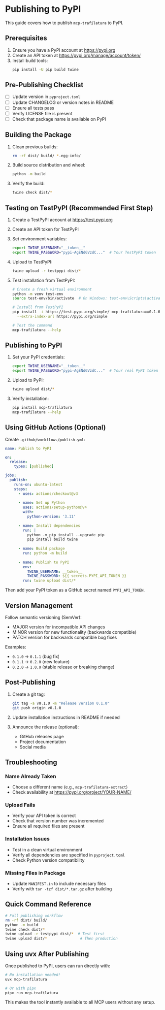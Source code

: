 # Publishing to PyPI

This guide covers how to publish `mcp-trafilatura` to PyPI.

## Prerequisites

1. Ensure you have a PyPI account at https://pypi.org
2. Create an API token at https://pypi.org/manage/account/token/
3. Install build tools:
   ```bash
   pip install -U pip build twine
   ```

## Pre-Publishing Checklist

- [ ] Update version in `pyproject.toml`
- [ ] Update CHANGELOG or version notes in README
- [ ] Ensure all tests pass
- [ ] Verify LICENSE file is present
- [ ] Check that package name is available on PyPI

## Building the Package

1. Clean previous builds:
   ```bash
   rm -rf dist/ build/ *.egg-info/
   ```

2. Build source distribution and wheel:
   ```bash
   python -m build
   ```

3. Verify the build:
   ```bash
   twine check dist/*
   ```

## Testing on TestPyPI (Recommended First Step)

1. Create a TestPyPI account at https://test.pypi.org
2. Create an API token for TestPyPI
3. Set environment variables:
   ```bash
   export TWINE_USERNAME="__token__"
   export TWINE_PASSWORD="pypi-AgENdGVzdC..."  # Your TestPyPI token
   ```

4. Upload to TestPyPI:
   ```bash
   twine upload -r testpypi dist/*
   ```

5. Test installation from TestPyPI:
   ```bash
   # Create a fresh virtual environment
   python -m venv test-env
   source test-env/bin/activate  # On Windows: test-env\Scripts\activate
   
   # Install from TestPyPI
   pip install -i https://test.pypi.org/simple/ mcp-trafilatura==0.1.0 \
     --extra-index-url https://pypi.org/simple
   
   # Test the command
   mcp-trafilatura --help
   ```

## Publishing to PyPI

1. Set your PyPI credentials:
   ```bash
   export TWINE_USERNAME="__token__"
   export TWINE_PASSWORD="pypi-AgENdGVzdC..."  # Your real PyPI token
   ```

2. Upload to PyPI:
   ```bash
   twine upload dist/*
   ```

3. Verify installation:
   ```bash
   pip install mcp-trafilatura
   mcp-trafilatura --help
   ```

## Using GitHub Actions (Optional)

Create `.github/workflows/publish.yml`:

```yaml
name: Publish to PyPI

on:
  release:
    types: [published]

jobs:
  publish:
    runs-on: ubuntu-latest
    steps:
      - uses: actions/checkout@v3
      
      - name: Set up Python
        uses: actions/setup-python@v4
        with:
          python-version: '3.11'
      
      - name: Install dependencies
        run: |
          python -m pip install --upgrade pip
          pip install build twine
      
      - name: Build package
        run: python -m build
      
      - name: Publish to PyPI
        env:
          TWINE_USERNAME: __token__
          TWINE_PASSWORD: ${{ secrets.PYPI_API_TOKEN }}
        run: twine upload dist/*
```

Then add your PyPI token as a GitHub secret named `PYPI_API_TOKEN`.

## Version Management

Follow semantic versioning (SemVer):
- MAJOR version for incompatible API changes
- MINOR version for new functionality (backwards compatible)
- PATCH version for backwards compatible bug fixes

Examples:
- `0.1.0` → `0.1.1` (bug fix)
- `0.1.1` → `0.2.0` (new feature)
- `0.2.0` → `1.0.0` (stable release or breaking change)

## Post-Publishing

1. Create a git tag:
   ```bash
   git tag -a v0.1.0 -m "Release version 0.1.0"
   git push origin v0.1.0
   ```

2. Update installation instructions in README if needed

3. Announce the release (optional):
   - GitHub releases page
   - Project documentation
   - Social media

## Troubleshooting

### Name Already Taken
- Choose a different name (e.g., `mcp-trafilatura-extract`)
- Check availability at https://pypi.org/project/YOUR-NAME/

### Upload Fails
- Verify your API token is correct
- Check that version number was incremented
- Ensure all required files are present

### Installation Issues
- Test in a clean virtual environment
- Verify all dependencies are specified in `pyproject.toml`
- Check Python version compatibility

### Missing Files in Package
- Update `MANIFEST.in` to include necessary files
- Verify with `tar -tzf dist/*.tar.gz` after building

## Quick Command Reference

```bash
# Full publishing workflow
rm -rf dist/ build/
python -m build
twine check dist/*
twine upload -r testpypi dist/*  # Test first
twine upload dist/*               # Then production
```

## Using uvx After Publishing

Once published to PyPI, users can run directly with:

```bash
# No installation needed!
uvx mcp-trafilatura

# Or with pipx
pipx run mcp-trafilatura
```

This makes the tool instantly available to all MCP users without any setup.